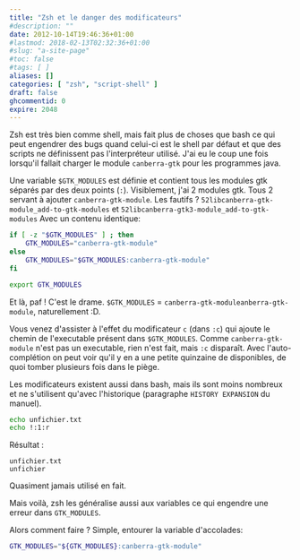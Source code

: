 ```yaml
---
title: "Zsh et le danger des modificateurs"
#description: ""
date: 2012-10-14T19:46:36+01:00
#lastmod: 2018-02-13T02:32:36+01:00
#slug: "a-site-page"
#toc: false
#tags: [ ]
aliases: []
categories: [ "zsh", "script-shell" ]
draft: false
ghcommentid: 0
expire: 2048
---
```


Zsh est très bien comme shell, mais fait plus de choses que bash ce qui peut engendrer des bugs quand celui-ci est le shell par défaut et que des scripts ne définissent pas l'interpréteur utilisé. J'ai eu le coup une fois lorsqu'il fallait charger le module `canberra-gtk` pour les programmes java.

Une variable `$GTK_MODULES` est définie et contient tous les modules gtk séparés par des deux points (`:`).
Visiblement, j'ai 2 modules gtk. Tous 2 servant à ajouter `canberra-gtk-module`. Les fautifs ? `52libcanberra-gtk-module_add-to-gtk-modules` et `52libcanberra-gtk3-module_add-to-gtk-modules` Avec un contenu identique:

```bash
if [ -z "$GTK_MODULES" ] ; then
    GTK_MODULES="canberra-gtk-module"
else
    GTK_MODULES="$GTK_MODULES:canberra-gtk-module"
fi

export GTK_MODULES
```

Et là, paf ! C'est le drame. `$GTK_MODULES` = `canberra-gtk-moduleanberra-gtk-module`, naturellement :D.

Vous venez d'assister à l'effet du modificateur `c` (dans `:c`) qui ajoute le chemin de l'executable présent dans `$GTK_MODULES`. Comme `canberra-gtk-module` n'est pas un executable, rien n'est fait, mais `:c` disparaît. Avec l'auto-complétion on peut voir qu'il y en a une petite quinzaine de disponibles, de quoi tomber plusieurs fois dans le piège.

Les modificateurs existent aussi dans bash, mais ils sont moins nombreux et ne s'utilisent qu'avec l'historique (paragraphe `HISTORY EXPANSION` du manuel).

```bash
echo unfichier.txt
echo !:1:r
```

Résultat :

```
unfichier.txt
unfichier
```

Quasiment jamais utilisé en fait.

Mais voilà, zsh les généralise aussi aux variables ce qui engendre une erreur dans `GTK_MODULES`.

Alors comment faire ?
Simple, entourer la variable d'accolades:

```bash
GTK_MODULES="${GTK_MODULES}:canberra-gtk-module"
```
